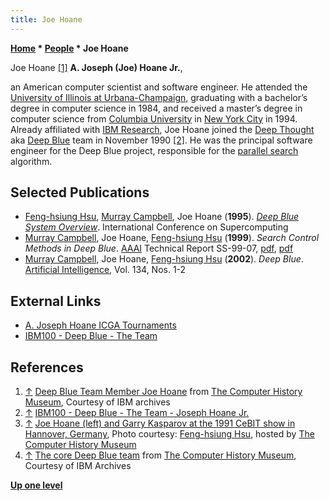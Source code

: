 ```yaml
---
title: Joe Hoane
---
```

**[Home](Home "Home") \* [People](People "People") \* Joe Hoane**



 [](http://www.computerhistory.org/chess/full_record.php?iid=stl-431614f68108d) Joe Hoane <a id="cite-note-1" href="#cite-ref-1">[1]</a> 
**A. Joseph (Joe) Hoane Jr.**,  

an American computer scientist and software engineer. He attended the [University of Illinois at Urbana-Champaign](University_of_Illinois_at_Urbana-Champaign "University of Illinois at Urbana-Champaign"), graduating with a bachelor’s degree in computer science in 1984, and received a master’s degree in computer science from [Columbia University](Columbia_University "Columbia University") in [New York City](https://en.wikipedia.org/wiki/New_York_City) in 1994.
Already affiliated with [IBM Research](index.php?title=IBM&action=edit&redlink=1 "IBM (page does not exist)"), Joe Hoane joined the [Deep Thought](Deep_Thought "Deep Thought") aka [Deep Blue](Deep_Blue "Deep Blue") team in November 1990 <a id="cite-note-2" href="#cite-ref-2">[2]</a>. He was the principal software engineer for the Deep Blue project, responsible for the [parallel search](Parallel_Search "Parallel Search") algorithm. 



## Selected Publications


* [Feng-hsiung Hsu](Feng-hsiung_Hsu "Feng-hsiung Hsu"), [Murray Campbell](Murray_Campbell "Murray Campbell"), Joe Hoane (**1995**). *[Deep Blue System Overview](http://www.computerhistory.org/chess/doc-431614f6de120/)*. International Conference on Supercomputing
* [Murray Campbell](Murray_Campbell "Murray Campbell"), Joe Hoane, [Feng-hsiung Hsu](Feng-hsiung_Hsu "Feng-hsiung Hsu") (**1999**). *Search Control Methods in Deep Blue*. [AAAI](AAAI "AAAI") Technical Report SS-99-07, [pdf](https://pdfs.semanticscholar.org/211d/7268093b4dfce8201e8da321201c6cd349ef.pdf), [pdf](https://web.archive.org/web/20160914070926/http://aaaipress.org/Papers/Symposia/Spring/1999/SS-99-07/SS99-07-004.pdf)
* [Murray Campbell](Murray_Campbell "Murray Campbell"), Joe Hoane, [Feng-hsiung Hsu](Feng-hsiung_Hsu "Feng-hsiung Hsu") (**2002**). *Deep Blue*. [Artificial Intelligence](https://en.wikipedia.org/wiki/Artificial_Intelligence_%28journal%29), Vol. 134, Nos. 1-2


## External Links


* [A. Joseph Hoane ICGA Tournaments](https://www.game-ai-forum.org/icga-tournaments/person.php?id=191)
* [IBM100 - Deep Blue - The Team](http://www-03.ibm.com/ibm/history/ibm100/us/en/icons/deepblue/team/)


## References


1. <a id="cite-ref-1" href="#cite-note-1">↑</a> [Deep Blue Team Member Joe Hoane](http://www.computerhistory.org/chess/full_record.php?iid=stl-431614f68108d) from [The Computer History Museum](The_Computer_History_Museum "The Computer History Museum"), Courtesy of IBM archives
2. <a id="cite-ref-2" href="#cite-note-2">↑</a> [IBM100 - Deep Blue - The Team - Joseph Hoane Jr.](http://www-03.ibm.com/ibm/history/ibm100/us/en/icons/deepblue/team/)
3. <a id="cite-ref-3" href="#cite-note-3">↑</a> [Joe Hoane (left) and Garry Kasparov at the 1991 CeBIT show in Hannover, Germany](http://www.computerhistory.org/chess/full_record.php?iid=stl-430b9bbd1d41b), Photo courtesy: [Feng-hsiung Hsu](Feng-hsiung_Hsu "Feng-hsiung Hsu"), hosted by [The Computer History Museum](The_Computer_History_Museum "The Computer History Museum")
4. <a id="cite-ref-4" href="#cite-note-4">↑</a> [The core Deep Blue team](http://www.computerhistory.org/chess/full_record.php?iid=stl-431614f67157b) from [The Computer History Museum](The_Computer_History_Museum "The Computer History Museum"), Courtesy of IBM Archives

**[Up one level](People "People")**







 

